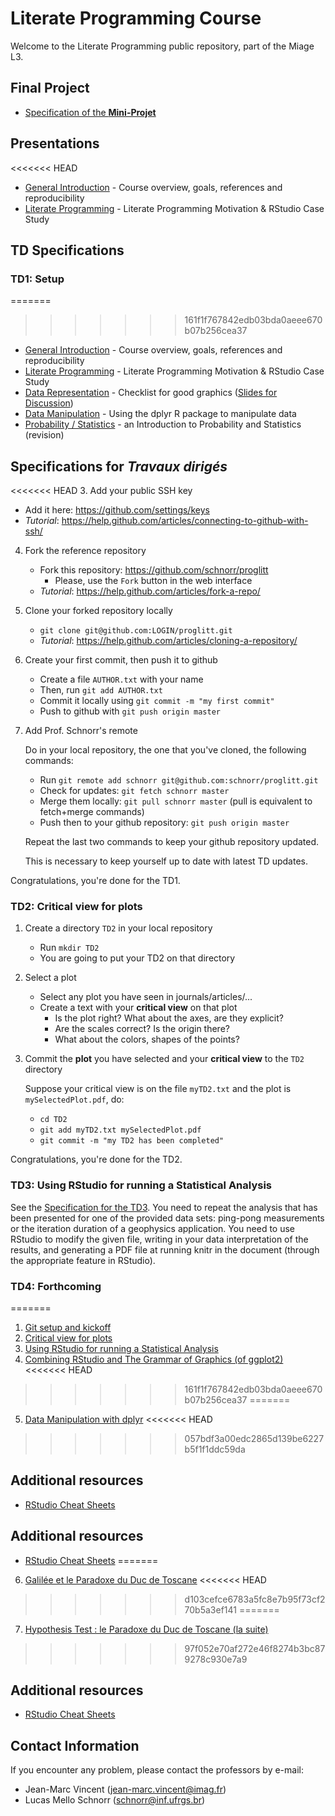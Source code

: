 # Literate Programming Course

Welcome to the Literate Programming public repository, part of the Miage L3.

## Final Project

- [Specification of the **Mini-Projet**](./Project.espec.md)

## Presentations
<<<<<<< HEAD

- [General Introduction](./Presentation/0-Introduction/Transp-Prog-Lit-2017.pdf) - Course overview, goals, references and reproducibility
- [Literate Programming](./Presentation/1-LitProg/1_LitProg.pdf) - Literate Programming Motivation & RStudio Case Study

## TD Specifications

### TD1: Setup
=======
>>>>>>> 161f1f767842edb03bda0aeee670b07b256cea37

- [General Introduction](./Presentation/0-Introduction/Transp-Prog-Lit-2017.pdf) - Course overview, goals, references and reproducibility
- [Literate Programming](./Presentation/1-LitProg/1-LitProg.pdf) - Literate Programming Motivation & RStudio Case Study
- [Data Representation](./Presentation/2-Visualization/main/Visualisation.2017.02.07.pdf) - Checklist for good graphics ([Slides for Discussion](./Presentation/2-Visualization/2-Visualization.pdf))
- [Data Manipulation](./Presentation/3-Manipulation/3-Manipulation.pdf) - Using the dplyr R package to manipulate data
- [Probability / Statistics](./Presentation/4-RevProbability/3_introduction_to_statistics_sel.pdf) - an Introduction to Probability and Statistics (revision)

## Specifications for *Travaux dirigés*

<<<<<<< HEAD
3. Add your public SSH key
   - Add it here: https://github.com/settings/keys
   - _Tutorial_: https://help.github.com/articles/connecting-to-github-with-ssh/


4. Fork the reference repository
   - Fork this repository: https://github.com/schnorr/proglitt
     - Please, use the `Fork` button in the web interface
   - _Tutorial_: https://help.github.com/articles/fork-a-repo/

5. Clone your forked repository locally
   - `git clone git@github.com:LOGIN/proglitt.git`
   - _Tutorial_: https://help.github.com/articles/cloning-a-repository/


6. Create your first commit, then push it to github
   - Create a file `AUTHOR.txt` with your name
   - Then, run `git add AUTHOR.txt`
   - Commit it locally using `git commit -m "my first commit"`
   - Push to github with `git push origin master`

7. Add Prof. Schnorr's remote

   Do in your local repository, the one that you've cloned, the following commands:
   
   - Run `git remote add schnorr git@github.com:schnorr/proglitt.git`
   - Check for updates: `git fetch schnorr master`
   - Merge them locally: `git pull schnorr master` (pull is equivalent to fetch+merge commands)
   - Push then to your github repository: `git push origin master`

   Repeat the last two commands to keep your github repository updated.

   This is necessary to keep yourself up to date with latest TD updates.

   
Congratulations, you're done for the TD1.

### TD2: Critical view for plots

1. Create a directory `TD2` in your local repository
   - Run `mkdir TD2`
   - You are going to put your TD2 on that directory

1. Select a plot
   - Select any plot you have seen in journals/articles/...
   - Create a text with your **critical view** on that plot
     - Is the plot right? What about the axes, are they explicit?
     - Are the scales correct? Is the origin there?
     - What about the colors, shapes of the points?

2. Commit the **plot** you have selected and your **critical view** to the `TD2` directory

   Suppose your critical view is on the file `myTD2.txt` and the plot is `mySelectedPlot.pdf`, do:
   - `cd TD2`
   - `git add myTD2.txt mySelectedPlot.pdf`
   - `git commit -m "my TD2 has been completed"`

Congratulations, you're done for the TD2.

### TD3: Using RStudio for running a Statistical Analysis

See the [Specification for the TD3](./TD3/TD3.Rmd). You need to repeat
the analysis that has been presented for one of the provided data
sets: ping-pong measurements or the iteration duration of a geophysics
application. You need to use RStudio to modify the given file, writing
in your data interpretation of the results, and generating a PDF file
at running knitr in the document (through the appropriate feature in
RStudio).

### TD4: Forthcoming
=======
1. [Git setup and kickoff](./TD1.espec.md)
2. [Critical view for plots](./TD2.espec.md)
3. [Using RStudio for running a Statistical Analysis](./TD3.espec.md)
4. [Combining RStudio and The Grammar of Graphics (of ggplot2)](./TD4.espec.md)
<<<<<<< HEAD
>>>>>>> 161f1f767842edb03bda0aeee670b07b256cea37
=======
5. [Data Manipulation with dplyr](./TD5.espec.md)
<<<<<<< HEAD
>>>>>>> 057bdf3a00edc2865d139be6227b5f1f1ddc59da

## Additional resources

- [RStudio Cheat Sheets](https://www.rstudio.com/resources/cheatsheets/)

## Additional resources

- [RStudio Cheat Sheets](https://www.rstudio.com/resources/cheatsheets/)
=======
6. [Galilée et le Paradoxe du Duc de Toscane](./TD6.espec.md)
<<<<<<< HEAD
>>>>>>> d103cefce6783a5fc8e7b95f73cf270b5a3ef141
=======
7. [Hypothesis Test : le Paradoxe du Duc de Toscane (la suite)](./TD7/TD7.Rmd)
>>>>>>> 97f052e70af272e46f8274b3bc879278c930e7a9

## Additional resources

- [RStudio Cheat Sheets](https://www.rstudio.com/resources/cheatsheets/)

## Contact Information

If you encounter any problem, please contact the professors by e-mail:
- Jean-Marc Vincent (jean-marc.vincent@imag.fr)
- Lucas Mello Schnorr (schnorr@inf.ufrgs.br)
